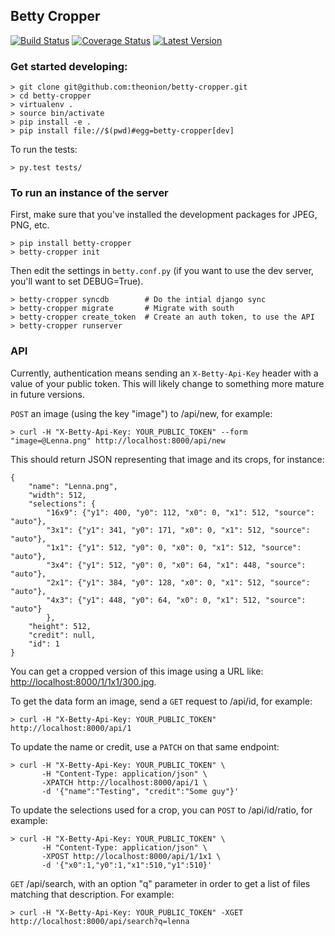 ## Betty Cropper

[![Build Status](https://travis-ci.org/theonion/betty-cropper.svg?branch=master)](https://travis-ci.org/theonion/betty-cropper)
[![Coverage Status](https://coveralls.io/repos/theonion/betty-cropper/badge.png)](https://coveralls.io/r/theonion/betty-cropper)
[![Latest Version](https://pypip.in/version/betty-cropper/badge.svg)](https://pypi.python.org/pypi/betty-cropper/)

### Get started developing:

    > git clone git@github.com:theonion/betty-cropper.git
    > cd betty-cropper
    > virtualenv .
    > source bin/activate
    > pip install -e .
    > pip install file://$(pwd)#egg=betty-cropper[dev]

To run the tests:

    > py.test tests/

### To run an instance of the server

First, make sure that you've installed the development packages for JPEG, PNG, etc.

    > pip install betty-cropper
    > betty-cropper init

Then edit the settings in `betty.conf.py` (if you want to use the dev server, you'll want to set DEBUG=True).

    > betty-cropper syncdb        # Do the intial django sync
    > betty-cropper migrate       # Migrate with south 
    > betty-cropper create_token  # Create an auth token, to use the API
    > betty-cropper runserver

### API

Currently, authentication means sending an `X-Betty-Api-Key` header with a value of your public token. This will likely change to something more mature in future versions.

`POST` an image (using the key "image") to /api/new, for example:
    
    > curl -H "X-Betty-Api-Key: YOUR_PUBLIC_TOKEN" --form "image=@Lenna.png" http://localhost:8000/api/new

This should return JSON representing that image and its crops, for instance:

    {
        "name": "Lenna.png",
        "width": 512,
        "selections": {
            "16x9": {"y1": 400, "y0": 112, "x0": 0, "x1": 512, "source": "auto"},
            "3x1": {"y1": 341, "y0": 171, "x0": 0, "x1": 512, "source": "auto"},
            "1x1": {"y1": 512, "y0": 0, "x0": 0, "x1": 512, "source": "auto"},
            "3x4": {"y1": 512, "y0": 0, "x0": 64, "x1": 448, "source": "auto"},
            "2x1": {"y1": 384, "y0": 128, "x0": 0, "x1": 512, "source": "auto"},
            "4x3": {"y1": 448, "y0": 64, "x0": 0, "x1": 512, "source": "auto"}
            },
        "height": 512,
        "credit": null,
        "id": 1
    }

You can get a cropped version of this image using a URL like: [http://localhost:8000/1/1x1/300.jpg](http://localhost:8000/1/1x1/300.jpg).

To get the data form an image, send a `GET` request to /api/id, for example:

    > curl -H "X-Betty-Api-Key: YOUR_PUBLIC_TOKEN" http://localhost:8000/api/1

To update the name or credit, use a `PATCH` on that same endpoint:

    > curl -H "X-Betty-Api-Key: YOUR_PUBLIC_TOKEN" \
           -H "Content-Type: application/json" \
           -XPATCH http://localhost:8000/api/1 \
           -d '{"name":"Testing", "credit":"Some guy"}'

To update the selections used for a crop, you can `POST` to /api/id/ratio, for example:

    > curl -H "X-Betty-Api-Key: YOUR_PUBLIC_TOKEN" \
           -H "Content-Type: application/json" \
           -XPOST http://localhost:8000/api/1/1x1 \
           -d '{"x0":1,"y0":1,"x1":510,"y1":510}' 

`GET` /api/search, with an option "q" parameter in order to get a list of files matching that description. For example:

    > curl -H "X-Betty-Api-Key: YOUR_PUBLIC_TOKEN" -XGET http://localhost:8000/api/search?q=lenna
